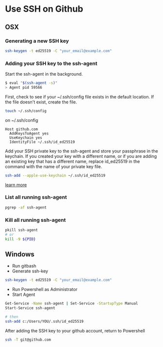 # Use SSH on Github

## OSX

### Generating a new SSH key

```bash
ssh-keygen -t ed25519 -C "your_email@example.com"
```

### Adding your SSH key to the ssh-agent

Start the ssh-agent in the background.

```bash
$ eval "$(ssh-agent -s)"
> Agent pid 59566
```

First, check to see if your ~/.ssh/config file exists in the default location. If the file doesn't exist, create the file.

```bash
touch ~/.ssh/config
```

on ~/.ssh/config

```text
Host github.com
  AddKeysToAgent yes
  UseKeychain yes
  IdentityFile ~/.ssh/id_ed25519
```

Add your SSH private key to the ssh-agent and store your passphrase in the keychain. If you created your key with a different name, or if you are adding an existing key that has a different name, replace id_ed25519 in the command with the name of your private key file.

```bash
ssh-add --apple-use-keychain ~/.ssh/id_ed25519
```

[learn more](https://docs.github.com/en/authentication/connecting-to-github-with-ssh/generating-a-new-ssh-key-and-adding-it-to-the-ssh-agent)

### List all running ssh-agent

```bash
pgrep -af ssh-agent
```

### Kill all running ssh-agent

```bash
pkill ssh-agent
# or
kill -9 ${PID}
```

## Windows

- Run gitbash
- Generate ssh-key

```bash
ssh-keygen -t ed25519 -C "your_email@example.com"
```

- Run Powershell as Administrator
- Start Agent

```bash
Get-Service -Name ssh-agent | Set-Service -StartupType Manual
Start-Service ssh-agent

# then
ssh-add c:/Users/YOU/.ssh/id_ed25519
```

After adding the SSH key to your github account, return to Powershell

```bash
ssh -T git@github.com
```
